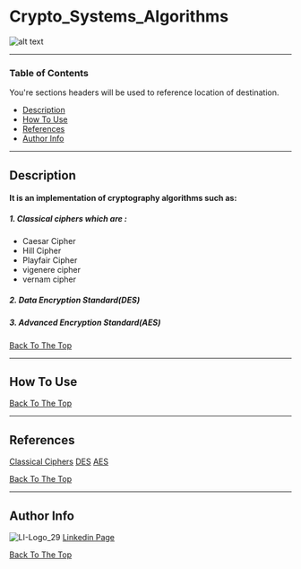 # Crypto_Systems_Algorithms

![alt text](https://res.cloudinary.com/practicaldev/image/fetch/s--2iOIjFHn--/c_imagga_scale,f_auto,fl_progressive,h_420,q_auto,w_1000/https://dev-to-uploads.s3.amazonaws.com/i/23qtg3hvggm0gux8nu0v.png)


---
### Table of Contents
You're sections headers will be used to reference location of destination.

- [Description](#description)
- [How To Use](#how-to-use)
- [References](#references)
- [Author Info](#author-info)
---

## Description

#### It is an implementation of cryptography algorithms such as: 
##### 1. Classical ciphers which are : 
- Caesar Cipher
- Hill Cipher
- Playfair Cipher
- vigenere cipher
- vernam cipher

##### 2. Data Encryption Standard(DES)

##### 3. Advanced Encryption Standard(AES)

[Back To The Top](#crypto_systems_algorithms)

---

## How To Use



[Back To The Top](#crypto_systems_algorithms)

---

## References

<a href="https://sandilands.info/crypto/ClassicalCiphers.html" target="_top">Classical Ciphers</a>
<a href="[https://www.linkedin.com/in/kirolosguirguis/" target="_top](https://www.tutorialspoint.com/cryptography/data_encryption_standard.htm)">DES</a>
<a href="https://www.tutorialspoint.com/cryptography/advanced_encryption_standard.htm" target="_top">AES</a>

[Back To The Top](#crypto_systems_algorithms)

---


## Author Info

![LI-Logo_29](https://i.imgur.com/jpFe4PH.png)
<a href="https://www.linkedin.com/in/kirolosguirguis/" target="_top">Linkedin Page</a>

[Back To The Top](#crypto_systems_algorithms)
